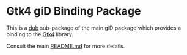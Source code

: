 # Gtk4 giD Binding Package

This is a [dub](https://dub.pm/) sub-package of the main giD package which provides a binding to the
[Gtk4](https://docs.gtk.org/gtk4/) library.

Consult the main [README.md](https://github.com/Kymorphia/gid) for more details.
